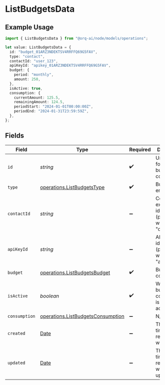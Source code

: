 # ListBudgetsData

## Example Usage

```typescript
import { ListBudgetsData } from "@orq-ai/node/models/operations";

let value: ListBudgetsData = {
  id: "budget_01ARZ3NDEKTSV4RRFFQ69G5FAV",
  type: "contact",
  contactId: "user_123",
  apiKeyId: "apikey_01ARZ3NDEKTSV4RRFFQ69G5FAV",
  budget: {
    period: "monthly",
    amount: 250,
  },
  isActive: true,
  consumption: {
    currentAmount: 125.5,
    remainingAmount: 124.5,
    periodStart: "2024-01-01T00:00:00Z",
    periodEnd: "2024-01-31T23:59:59Z",
  },
};
```

## Fields

| Field                                                                                         | Type                                                                                          | Required                                                                                      | Description                                                                                   | Example                                                                                       |
| --------------------------------------------------------------------------------------------- | --------------------------------------------------------------------------------------------- | --------------------------------------------------------------------------------------------- | --------------------------------------------------------------------------------------------- | --------------------------------------------------------------------------------------------- |
| `id`                                                                                          | *string*                                                                                      | :heavy_check_mark:                                                                            | Unique ULID for the budget configuration                                                      | budget_01ARZ3NDEKTSV4RRFFQ69G5FAV                                                             |
| `type`                                                                                        | [operations.ListBudgetsType](../../models/operations/listbudgetstype.md)                      | :heavy_check_mark:                                                                            | Budget entity type                                                                            | contact                                                                                       |
| `contactId`                                                                                   | *string*                                                                                      | :heavy_minus_sign:                                                                            | Contact external identifier (present when type is "contact")                                  | user_123                                                                                      |
| `apiKeyId`                                                                                    | *string*                                                                                      | :heavy_minus_sign:                                                                            | API Key identifier (present when type is "api_key")                                           | apikey_01ARZ3NDEKTSV4RRFFQ69G5FAV                                                             |
| `budget`                                                                                      | [operations.ListBudgetsBudget](../../models/operations/listbudgetsbudget.md)                  | :heavy_check_mark:                                                                            | Budget configuration                                                                          |                                                                                               |
| `isActive`                                                                                    | *boolean*                                                                                     | :heavy_check_mark:                                                                            | Whether this budget configuration is currently active                                         | true                                                                                          |
| `consumption`                                                                                 | [operations.ListBudgetsConsumption](../../models/operations/listbudgetsconsumption.md)        | :heavy_minus_sign:                                                                            | N/A                                                                                           |                                                                                               |
| `created`                                                                                     | [Date](https://developer.mozilla.org/en-US/docs/Web/JavaScript/Reference/Global_Objects/Date) | :heavy_minus_sign:                                                                            | The date and time the resource was created                                                    |                                                                                               |
| `updated`                                                                                     | [Date](https://developer.mozilla.org/en-US/docs/Web/JavaScript/Reference/Global_Objects/Date) | :heavy_minus_sign:                                                                            | The date and time the resource was last updated                                               |                                                                                               |
